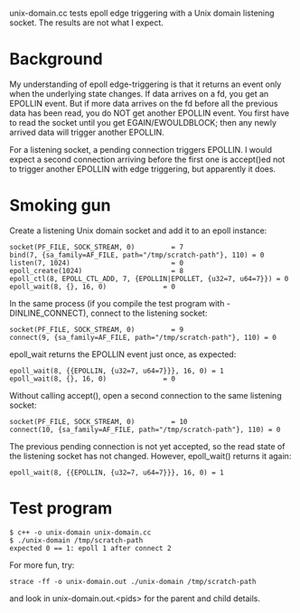 unix-domain.cc tests epoll edge triggering with a Unix domain listening socket.
The results are not what I expect.

# Background

My understanding of epoll edge-triggering is that it returns an event only when
the underlying state changes. If data arrives on a fd, you get an EPOLLIN
event. But if more data arrives on the fd before all the previous data has been
read, you do NOT get another EPOLLIN event. You first have to read the socket
until you get EGAIN/EWOULDBLOCK; then any newly arrived data will trigger
another EPOLLIN.

For a listening socket, a pending connection triggers EPOLLIN. I would expect a
second connection arriving before the first one is accept()ed not to trigger
another EPOLLIN with edge triggering, but apparently it does.

# Smoking gun

Create a listening Unix domain socket and add it to an epoll instance:

```
socket(PF_FILE, SOCK_STREAM, 0)         = 7
bind(7, {sa_family=AF_FILE, path="/tmp/scratch-path"}, 110) = 0
listen(7, 1024)                         = 0
epoll_create(1024)                      = 8
epoll_ctl(8, EPOLL_CTL_ADD, 7, {EPOLLIN|EPOLLET, {u32=7, u64=7}}) = 0
epoll_wait(8, {}, 16, 0)              = 0
```

In the same process (if you compile the test program with -DINLINE_CONNECT),
connect to the listening socket:

```
socket(PF_FILE, SOCK_STREAM, 0)         = 9
connect(9, {sa_family=AF_FILE, path="/tmp/scratch-path"}, 110) = 0
```

epoll\_wait returns the EPOLLIN event just once, as expected:

```
epoll_wait(8, {{EPOLLIN, {u32=7, u64=7}}}, 16, 0) = 1
epoll_wait(8, {}, 16, 0)              = 0
```

Without calling accept(), open a second connection to the same listening
socket:

```
socket(PF_FILE, SOCK_STREAM, 0)         = 10
connect(10, {sa_family=AF_FILE, path="/tmp/scratch-path"}, 110) = 0
```

The previous pending connection is not yet accepted, so the read state of the
listening socket has not changed. However, epoll\_wait() returns it again:

```
epoll_wait(8, {{EPOLLIN, {u32=7, u64=7}}}, 16, 0) = 1
```

# Test program

```
$ c++ -o unix-domain unix-domain.cc
$ ./unix-domain /tmp/scratch-path
expected 0 == 1: epoll 1 after connect 2
```

For more fun, try:

```
strace -ff -o unix-domain.out ./unix-domain /tmp/scratch-path
```

and look in unix-domain.out.\<pids\> for the parent and child details.

